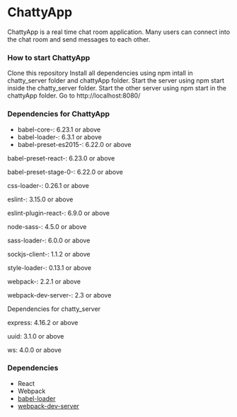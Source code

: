 ChattyApp
=====================

ChattyApp is a real time chat room application. Many users can connect into the chat room and send messages to each other.

### How to start ChattyApp
Clone this repository
Install all dependencies using npm intall in chatty_server folder and chattyApp folder.
Start the server using npm start inside the chatty_server folder.
Start the other server using npm start in the chattyApp folder.
Go to http://localhost:8080/

### Dependencies for ChattyApp
- babel-core-: 6.23.1 or above
- babel-loader-: 6.3.1 or above
- babel-preset-es2015-: 6.22.0 or above

babel-preset-react-: 6.23.0 or above

babel-preset-stage-0-: 6.22.0 or above

css-loader-: 0.26.1 or above

eslint-: 3.15.0 or above

eslint-plugin-react-: 6.9.0 or above

node-sass-: 4.5.0 or above

sass-loader-: 6.0.0 or above

sockjs-client-: 1.1.2 or above

style-loader-: 0.13.1 or above

webpack-: 2.2.1 or above

webpack-dev-server-: 2.3 or above

Dependencies for chatty_server

express: 4.16.2 or above

uuid: 3.1.0 or above

ws: 4.0.0 or above

### Dependencies

* React
* Webpack
* [babel-loader](https://github.com/babel/babel-loader)
* [webpack-dev-server](https://github.com/webpack/webpack-dev-server)
